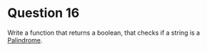 # Question 16

Write a function that returns a boolean, that checks if a string is a [Palindrome](https://en.wikipedia.org/wiki/Palindrome).